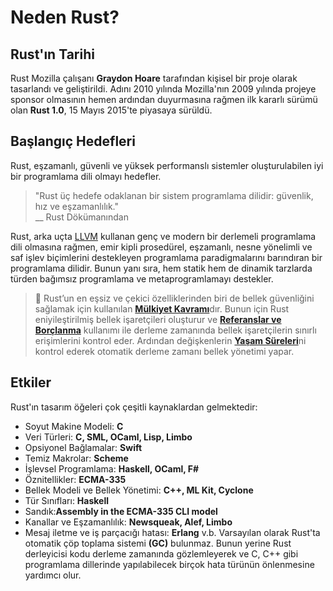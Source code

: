 # Neden Rust?
## Rust'ın Tarihi 
Rust Mozilla çalışanı **Graydon Hoare** tarafından kişisel bir proje olarak tasarlandı ve geliştirildi. Adını 2010 yılında Mozilla'nın 2009 yılında projeye sponsor olmasının hemen ardından duyurmasına rağmen ilk kararlı sürümü olan **Rust 1.0**, 15 Mayıs 2015'te piyasaya sürüldü.

## Başlangıç Hedefleri
Rust, eşzamanlı, güvenli ve yüksek performanslı sistemler oluşturulabilen iyi bir programlama dili olmayı hedefler.
> "Rust üç hedefe odaklanan bir sistem programlama dilidir: güvenlik, hız ve eşzamanlılık."  
> \_\_ Rust Dökümanından

Rust, arka uçta [LLVM](https://en.wikipedia.org/wiki/LLVM) kullanan genç ve modern bir derlemeli programlama dili olmasına rağmen, emir kipli prosedürel, eşzamanlı, nesne yönelimli ve saf işlev biçimlerini destekleyen programlama paradigmalarını barındıran bir programlama dilidir. Bunun yanı sıra, hem statik hem de dinamik tarzlarda türden bağımsız programlama ve metaprogramlamayı destekler.    

> 🔎 Rust’un en eşsiz ve çekici özelliklerinden biri de bellek güvenliğini sağlamak için kullanılan [**Mülkiyet Kavramı**](https://github.com/RustDili/Rust-Mulkiyet-Kavrami)dır. Bunun için Rust eniyileştirilmiş bellek işaretçileri oluşturur ve [**Referanslar ve Borçlanma**](https://github.com/RustDili/Rust-Mulkiyet-Kavrami/blob/master/referans-ve-borclanma.md) kullanımı ile derleme zamanında bellek işaretçilerin sınırlı erişimlerini kontrol eder. Ardından değişkenlerin [**Yaşam Süreleri**](https://github.com/RustDili/Rust-Mulkiyet-Kavrami/blob/master/yasam-suresi.md)ni kontrol ederek otomatik derleme zamanı bellek yönetimi yapar.
## Etkiler
Rust'ın tasarım öğeleri çok çeşitli kaynaklardan gelmektedir:
* Soyut Makine Modeli: **C**
* Veri Türleri: **C, SML, OCaml, Lisp, Limbo**
* Opsiyonel Bağlamalar: **Swift**
* Temiz Makrolar: **Scheme**
* İşlevsel Programlama: **Haskell, OCaml, F#**
* Öznitellikler: **ECMA-335**
* Bellek Modeli ve Bellek Yönetimi: **C++, ML Kit, Cyclone**
* Tür Sınıfları: **Haskell**
* Sandık:**Assembly in the ECMA-335 CLI model**
* Kanallar ve Eşzamanlılık: **Newsqueak, Alef, Limbo**
* Mesaj iletme ve iş parçacığı hatası: **Erlang**
v.b. 
Varsayılan olarak Rust'ta otomatik çöp toplama sistemi **(GC)** bulunmaz. Bunun yerine Rust derleyicisi kodu derleme zamanında gözlemleyerek ve C, C++ gibi programlama dillerinde yapılabilecek birçok hata türünün önlenmesine yardımcı olur.
